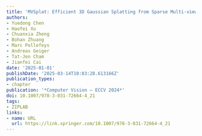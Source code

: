 ```yaml
---
title: 'MVSplat: Efficient 3D Gaussian Splatting from Sparse Multi-view Images'
authors:
- Yuedong Chen
- Haofei Xu
- Chuanxia Zheng
- Bohan Zhuang
- Marc Pollefeys
- Andreas Geiger
- Tat-Jen Cham
- Jianfei Cai
date: '2025-01-01'
publishDate: '2025-03-14T10:03:28.613166Z'
publication_types:
- chapter
publication: '*Computer Vision – ECCV 2024*'
doi: 10.1007/978-3-031-72664-4_21
tags:
- ZIPLAB
links:
- name: URL
  url: https://link.springer.com/10.1007/978-3-031-72664-4_21
---
```

